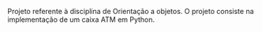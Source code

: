 Projeto referente à disciplina de Orientação a objetos.
O projeto consiste na implementação de um caixa ATM em Python.
